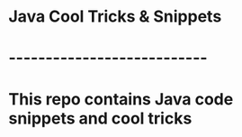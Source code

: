 # Java Cool Tricks & Snippets
# ---------------------------
# This repo contains Java code snippets and cool tricks 


